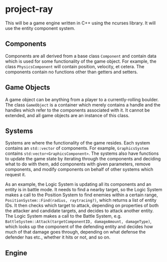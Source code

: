 project-ray
===========
This will be a game engine written in C++ using the ncurses library. It will use the entity component system.

Components
----------
Components are all derived from a base class `Component` and contain data which is used for some functionality of the game object. For example, the class `PhysicsComponent` will contain position, velocity, et cetera. The components contain no functions other than getters and setters.

Game Objects
------------
A game object can be anything from a player to a currently-rolling boulder. The class `GameObject` is a container which merely contains a handle and the handles which refer to the components associated with it. It cannot be extended, and all game objects are an instance of this class.

Systems
-------
Systems are where the functionality of the game resides. Each system contains an `std::vector` of components. For example, `GraphicsSystem` contains `std:vector<GraphicsComponent>`. The systems also have functions to update the game state by iterating through the components and deciding what to do with them, add components with given parameters, remove components, and modify components on behalf of other systems which request it.

As an example, the Logic System is updating all its components and an entity is in battle mode. It needs to find a nearby target, so the Logic System makes a call to the Position System to find enemies within a certain range, `PositionSystem::Find(radius, raytracing?)`, which returns a list of entity IDs. It then checks which target to attack, depending on properties of both the attacker and candidate targets, and decides to attack another entity. The Logic System makes a call to the Battle System, e.g. `BattleSystem::Attack(targetComponentID, damageAmount, damageType)`, which looks up the component of the defending entity and decides how much of that damage goes through, depending on what defense the defender has etc., whether it hits or not, and so on.

Engine
------
